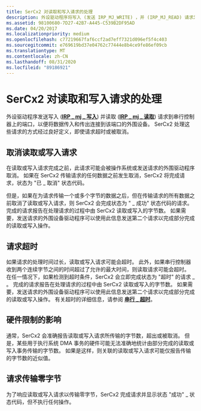 ```yaml
---
title: SerCx2 对读取和写入请求的处理
description: 外设驱动程序将写入 (发送 IRP_MJ_WRITE) ，并 (IRP_MJ_READ) 请求发送到串行控制器上的端口，以将数据传输到连接到该端口的外围设备并将其传输到该端口。
ms.assetid: 98100680-7D27-42B7-A445-C539B2DF95AD
ms.date: 04/20/2017
ms.localizationpriority: medium
ms.openlocfilehash: c77219667faf6ccf2ad7eff7321d096ef5f4c403
ms.sourcegitcommit: e769619bd37e04762c77444e8b4ce9fe86ef09cb
ms.translationtype: MT
ms.contentlocale: zh-CN
ms.lasthandoff: 08/31/2020
ms.locfileid: "89186921"
---
```

# <a name="sercx2-handling-of-read-and-write-requests"></a>SerCx2 对读取和写入请求的处理


外设驱动程序发送写入 ([**IRP \_ mj \_ 写入**](/previous-versions/ff546904(v=vs.85))) 并读取 ([**IRP \_ mj \_ 读取**](/previous-versions/ff546883(v=vs.85))) 请求到串行控制器上的端口，以便将数据传入和传出连接到该端口的外围设备。 SerCx2 处理这些请求的方式经过良好定义，即使请求超时或被取消。

## <a name="cancellation-of-a-read-or-write-request"></a>取消读取或写入请求


在读取或写入请求完成之前，此请求可能会被操作系统或发送请求的外围驱动程序取消。 如果在 SerCx2 传输请求的任何数据之前发生取消，SerCx2 将完成请求，状态为 "已 \_ 取消" 状态代码。

但是，如果在为请求传输一个或多个字节的数据之后，但在传输请求的所有数据之前取消了读取或写入请求，则 SerCx2 会完成状态为 " \_ 成功" 状态代码的请求。 完成的请求报告在处理请求的过程中由 SerCx2 读取或写入的字节数。 如果需要，发送请求的外围设备驱动程序可以使用此信息发送第二个请求以完成部分完成的读取或写入操作。

## <a name="requests-that-time-out"></a>请求超时


如果请求的处理时间过长，读取或写入请求可能会超时。 此外，如果串行控制器收到两个连续字节之间的时间超过了允许的最大时间，则读取请求可能会超时。 在任一情况下，如果检测到超时条件，SerCx2 会立即完成状态为 "超时" 的请求 \_ 。 完成的请求报告在处理请求的过程中由 SerCx2 读取或写入的字节数。 如果需要，发送请求的外围设备驱动程序可以使用此信息发送第二个请求以完成部分完成的读取或写入操作。 有关超时的详细信息，请参阅 [**串行 \_ 超时**](/windows-hardware/drivers/ddi/ntddser/ns-ntddser-_serial_timeouts)。

## <a name="impact-of-hardware-limitations"></a>硬件限制的影响


通常，SerCx2 会准确报告读取或写入请求所传输的字节数，超出或被取消。 但是，某些用于执行系统 DMA 事务的硬件可能无法准确地统计由部分完成的读取或写入事务传输的字节数。 如果是这样，则关联的读取或写入请求可能仅报告传输的字节数的近似值。

## <a name="requests-to-transfer-zero-bytes"></a>请求传输零字节


为了响应读取或写入请求以传输零字节，SerCx2 完成请求并显示状态 "成功" \_ 状态代码，但不执行任何操作。

 

